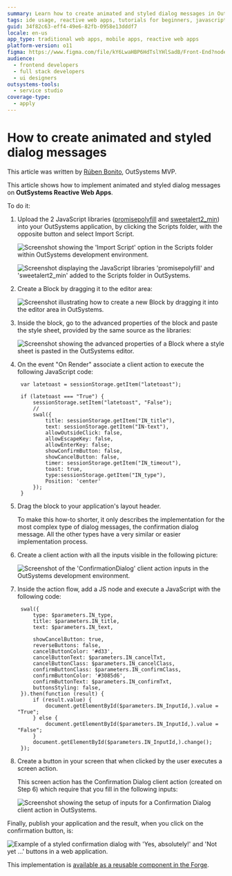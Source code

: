 ```yaml
---
summary: Learn how to create animated and styled dialog messages in OutSystems 11 (O11) using JavaScript libraries and custom blocks.
tags: ide usage, reactive web apps, tutorials for beginners, javascript libraries, user interface design
guid: 34f82c63-eff4-49e6-82fb-0958e13dddf7
locale: en-us
app_type: traditional web apps, mobile apps, reactive web apps
platform-version: o11
figma: https://www.figma.com/file/kY6LwaHBP6HdTslYHlSadB/Front-End?node-id=844:14
audience:
  - frontend developers
  - full stack developers
  - ui designers
outsystems-tools:
  - service studio
coverage-type:
  - apply
---
```


# How to create animated and styled dialog messages

<div class="info" markdown="1">

This article was written by [Rúben Bonito](https://www.outsystems.com/profile/87379/), OutSystems MVP.

</div>

This article shows how to implement animated and styled dialog messages on **OutSystems Reactive Web Apps**.

To do it:

1. Upload the 2 JavaScript libraries ([promisepolyfill](https://www.jsdelivr.com/package/npm/promise-polyfill) and [sweetalert2_min](https://www.jsdelivr.com/package/npm/sweetalert2)) into your OutSystems application, by clicking the Scripts folder, with the opposite button and select Import Script.

    ![Screenshot showing the 'Import Script' option in the Scripts folder within OutSystems development environment.](images/create-styled-dialogs_0.png "Importing JavaScript Libraries in OutSystems")

    ![Screenshot displaying the JavaScript libraries 'promisepolyfill' and 'sweetalert2_min' added to the Scripts folder in OutSystems.](images/create-styled-dialogs_1.png "JavaScript Libraries Added to OutSystems")

1. Create a Block by dragging it to the editor area:

    ![Screenshot illustrating how to create a new Block by dragging it into the editor area in OutSystems.](images/create-styled-dialogs_2.png "Creating a Block in OutSystems")

1. Inside the block, go to the advanced properties of the block and paste the style sheet, provided by the same source as the libraries:

    ![Screenshot showing the advanced properties of a Block where a style sheet is pasted in the OutSystems editor.](images/create-styled-dialogs_3.png "Adding a Style Sheet to a Block in OutSystems")

1. On the event "On Render" associate a client action to execute the following JavaScript code:

        var latetoast = sessionStorage.getItem("latetoast");

        if (latetoast === "True") {
            sessionStorage.setItem("latetoast", "False");
            //
            swal({
                title: sessionStorage.getItem("IN_title"),
                text: sessionStorage.getItem("IN-text"),
                allowOutsideClick: false,
                allowEscapeKey: false,
                allowEnterKey: false;
                showConfirmButton: false,
                showCancelButton: false,
                timer: sessionStorage.getItem("IN_timeout"),
                toast: true,
                type:sessionStorage.getItem("IN_type"),
                Position: 'center'
            });
        }    

1. Drag the block to your application's layout header.

    <div class="info" markdown="1">

    To make this how-to shorter, it only describes the implementation for the most complex type of dialog messages, the confirmation dialog message. All the other types have a very similar or easier implementation process.

    </div>

1. Create a client action with all the inputs visible in the following picture:

    ![Screenshot of the 'ConfirmationDialog' client action inputs in the OutSystems development environment.](images/create-styled-dialogs_4.png "Client Action Inputs for Confirmation Dialog in OutSystems")

1. Inside the action flow, add a JS node and execute a JavaScript with the following code:

        swal({
            type: $parameters.IN_type,
            title: $parameters.IN_title,
            text: $parameters.IN_text,

            showCancelButton: true,
            reverseButtons: false,
            cancelButtonColor: '#d33',
            cancelButtonText: $parameters.IN_cancelTxt,
            cancelButtonClass: $parameters.IN_cancelClass,
            confirmButtonClass: $parameters.IN_confirmClass,
            confirmButtonColor: '#3085d6',
            confirmButtonText: $parameters.IN_confirmTxt,
            buttonsStyling: false,
        }).then(function (result) {
            if (result.value) {
                document.getElementById($parameters.IN_InputId,).value = "True";
            } else {
                document.getElementById($parameters.IN_InputId,).value = "False";
            }
            document.getElementById($parameters.IN_InputId,).change();
        });

1. Create a button in your screen that when clicked by the user executes a screen action.

    This screen action has the Confirmation Dialog client action (created on Step 6) which require that you fill in the following inputs:

    ![Screenshot showing the setup of inputs for a Confirmation Dialog client action in OutSystems.](images/create-styled-dialogs_5.png "Setting Up Confirmation Dialog Inputs in OutSystems")

Finally, publish your application and the result, when you click on the confirmation button, is:

![Example of a styled confirmation dialog with 'Yes, absolutely!' and 'Not yet ...' buttons in a web application.](images/create-styled-dialogs_6.png "Styled Confirmation Dialog Example")

<div class="info" markdown="1">

This implementation is [available as a reusable component in the Forge](https://www.outsystems.com/forge/component-overview/8395/animated-styled-dialogs-alerts).

</div>
